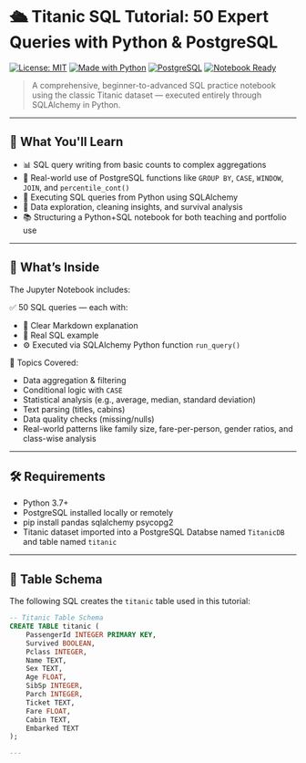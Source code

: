 # 🛳️ Titanic SQL Tutorial: 50 Expert Queries with Python & PostgreSQL

[![License: MIT](https://img.shields.io/badge/License-MIT-yellow.svg)](LICENSE)
[![Made with Python](https://img.shields.io/badge/Made%20with-Python-blue.svg)](https://www.python.org/)
[![PostgreSQL](https://img.shields.io/badge/Powered%20by-PostgreSQL-336791)](https://www.postgresql.org/)
[![Notebook Ready](https://img.shields.io/badge/Notebook-Jupyter-orange)](Titanic_SQL_Tutorial_Full_50_Queries.ipynb)

> A comprehensive, beginner-to-advanced SQL practice notebook using the classic Titanic dataset — executed entirely through SQLAlchemy in Python.

---

## 🚀 What You'll Learn

- 📊 SQL query writing from basic counts to complex aggregations
- 🧠 Real-world use of PostgreSQL functions like `GROUP BY`, `CASE`, `WINDOW`, `JOIN`, and `percentile_cont()`
- 🔄 Executing SQL queries from Python using SQLAlchemy
- 🧹 Data exploration, cleaning insights, and survival analysis
- 📚 Structuring a Python+SQL notebook for both teaching and portfolio use

---

## 🧾 What’s Inside

The Jupyter Notebook includes:

✅ 50 SQL queries — each with:
- 📝 Clear Markdown explanation
- 📌 Real SQL example
- ⚙️ Executed via SQLAlchemy Python function `run_query()`

📘 Topics Covered:
- Data aggregation & filtering
- Conditional logic with `CASE`
- Statistical analysis (e.g., average, median, standard deviation)
- Text parsing (titles, cabins)
- Data quality checks (missing/nulls)
- Real-world patterns like family size, fare-per-person, gender ratios, and class-wise analysis

---

## 🛠️ Requirements

- Python 3.7+
- PostgreSQL installed locally or remotely
- pip install pandas sqlalchemy psycopg2
- Titanic dataset imported into a PostgreSQL Databse named `TitanicDB` and table named `titanic`

---

## 🧱 Table Schema

The following SQL creates the `titanic` table used in this tutorial:

```sql
-- Titanic Table Schema
CREATE TABLE titanic (
    PassengerId INTEGER PRIMARY KEY,
    Survived BOOLEAN,
    Pclass INTEGER,
    Name TEXT,
    Sex TEXT,
    Age FLOAT,
    SibSp INTEGER,
    Parch INTEGER,
    Ticket TEXT,
    Fare FLOAT,
    Cabin TEXT,
    Embarked TEXT
);

---
